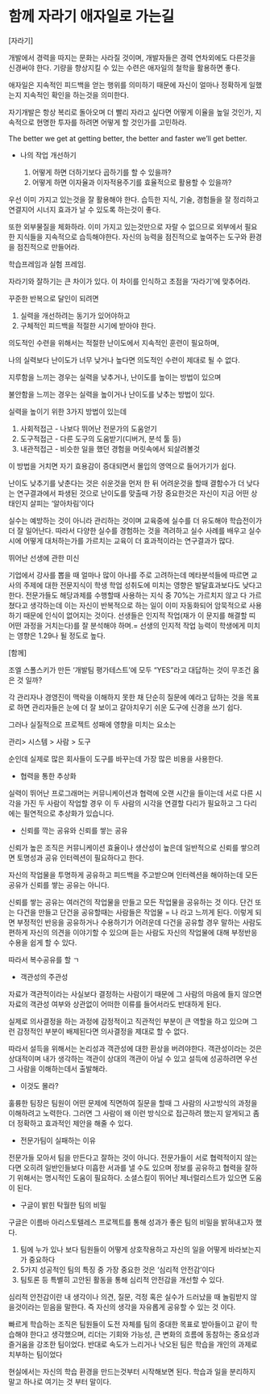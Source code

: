 # 함께 자라기 애자일로 가는길

[자라기]

개발에서 경력을 따지는 문화는 사라질 것이며, 개발자들은 경력 연차외에도 다른것을 신경써야 한다. 기량을 향상지킬 수 있는 수련은 애자일의 철학을 활용하면 좋다.

애자일은 지속적인 피드백을 얻는 행위를 의미하기 때문에 자신이 얼마나 정확하게 일했는지 지속적인 확인을 하는것을 의미한다.

자기개발은 항상 복리로 돌아오며 더 빨리 자라고 싶다면 어떻게 이율을 높일 것인가, 지속적으로 현명한 투자를 하려면 어떻게 할 것인가를 고민하라.

The better we get at getting better, the better and faster we’ll get better.

- 나의 작업 개선하기

  1. 어떻게 하면 더하기보다 곱하기를 할 수 있을까?
  2. 어떻게 하면 이자율과 이자적용주기를 효율적으로 활용할 수 있을까?

우선 이미 가지고 있는것을 잘 활용해야 한다. 습득한 지식, 기술, 경험들을 잘 정리하고 연결지어 시너지 효과가 날 수 있도록 하는것이 좋다.

또한 외부물질을 체화하라. 이미 가지고 있는것만으로 자랄 수 없으므로 외부에서 필요한 지식들을 지속적으로 습득해야한다. 자신의 능력을 점진적으로 높여주는 도구와 환경을 점진적으로 만들어라.

학습프레임과 실험 프레임.

자라기와 잘하기는 큰 차이가 있다. 이 차이를 인식하고 초점을 ‘자라기’에 맞추어라.

꾸준한 반복으로 달인이 되려면

1. 실력을 개선하려는 동기가 있어야하고
2. 구체적인 피드백을 적절한 시기에 받아야 한다.

의도적인 수련을 위해서는 적절한 난이도에서 지속적인 훈련이 필요하며,

나의 실력보다 난이도가 너무 낮거나 높다면 의도적인 수련이 제대로 될 수 없다.

지루함을 느끼는 경우는 실력을 낮추거나, 난이도를 높이는 방법이 있으며

불안함을 느끼는 경우는 실력을 높이거나 난이도를 낮추는 방법이 있다.

실력을 높이기 위한 3가지 방법이 있는데

1. 사회적접근 -  나보다 뛰어난 전문가의 도움얻기
2. 도구적접근 - 다른 도구의 도움받기(디버거, 분석 툴 등)
3. 내관적접근 - 비슷한 일을 했던 경험을 머릿속에서 되살려볼것

이 방법을 거치면 자기 효용감이 증대되면서 몰입의 영역으로 들어가기가 쉽다.

난이도 낮추기를 낮춘다는 것은 쉬운것을 먼저 한 뒤 어려운것을 할때 결함수가 더 낮다 는 연구결과에서 파생된 것으로 난이도를 맞출때 가장 중요한것은 자신이 지금 어떤 상태인지 살피는 ‘알아차림’이다

실수는 예방하는 것이 아니라 관리하는 것이며 교육중에 실수를 더 유도해야 학습전이가 더 잘 일어난다. 따라서 다양한 실수를 경험하는 것을 격려하고 실수 사례를 배우고 실수 시에 어떻게 대처하는가를 가르치는 교육이 더 효과적이라는 연구결과가 많다.

뛰어난 선생에 관한 미신

기업에서 강사를 뽑을 때 얼마나 많이 아나를 주로 고려하는데 메타분석들에 따르면 교사의 주제에 대한 전문지식이 학생 학업 성취도에 미치는 영향은 발달효과보다도 낮다고 한다.
전문가들도 해당과제를 수행할때 사용하는 지식 중 70%는 가르치지 않고 다 가르쳤다고 생각하는데 이는 자신이 반복적으로 하는 일이 이미 자동화되어 암묵적으로 사용하기 때문에 인식이 없어지는 것이다.
선생들은 인지적 작업(재가 이 문지를 해결할 띠 어떤 과정을 거치는다)를 잘 분석해야 하며.= 선생의 인지적 작업 능력이 학생에게 미치는 영향은 1.29나 될 정도로 높다.

[함께]

조엘 스폴스키가 만든 ‘개발팀 평가테스트’에 모두 “YES”라고 대답하는 것이 무조건 옳은 것 일까?

각 관리자나 경영진이 맥락을 이해하지 못한 채 단순히 질문에 예라고 답하는 것을 목표로 하면 관리자들은 눈에 더 잘 보이고 갈아치우기 쉬운 도구에 신경을 쓰기 쉽다.

그러나 실질적으로 프로젝트 성패에 영향을 미치는 요소는

관리> 시스템 > 사람 > 도구

순인데 실제로 많은 회사들이 도구를 바꾸는데 가장 많은 비용을 사용한다.

- 협력을 통한 추상화

실력이 뛰어난 프로그래머는 커뮤니케이션과 협력에 오랜 시간을 들이는데 서로 다른 시각을 가진 두 사람이 작업할 경우 이 두 사람의 시각을 연결할 다리가 필요하고 그 다리에는 필연적으로 추상화가 있습니다.

- 신뢰를 깍는 공유와 신뢰를 쌓는 공유

신뢰가 높은 조직은 커뮤니케이션 효율이나 생산성이 높은데 일반적으로 신뢰를 쌓으려면 토명성과 공유 인터렉션이 필요하다고 한다.

자신의 작업물을 투명하게 공유하고 피드백을 주고받으며 인터렉션을 해야하는데 모든 공유가 신뢰를 쌓는 공유는 아니다.

신뢰를 쌓는 공유는 여러건의 작업물을 만들고 모든 작업물을 공유하는 것 이다.  단건 또는 다건을 만들고 단건을 공유할때는 사람들은 작업물 = 나 라고 느끼게 된다. 이렇게 되면 부정적인 반응을 공유하거나 수용하기가 어려운데 다건을 공유할 경우 말하는 사람도 편하게 자신의 의견을 이야기할 수 있으며 듣는 사람도 자신의 작업물에 대해 부정반응 수용을 쉽게 할 수 있다.

따라서 복수공유를 할 ㄱ

- 객관성의 주관성

자료가 객관적이라는 사실보다 결정하는 사람이기 때문에 그 사람의 마음에 들지 않으면 자료의 객관성 여부와 상관없이 어떠한 이류를 들어서라도 반대하게 된다.

실제로 의사결정을 하는 과정에 감정적이고 직관적인 부분이 큰 역할을 하고 있으며 그런 감정적인 부분이 배제된다면 의사결정을 제대로 할 수 없다.

따라서 설득을 위해서는 논리성과 객관성에 대한 환상을 버려야한다. 객관성이라는 것은 상대적이며 내가 생각하는 객관이 상대의 객관이 아닐 수 있고 설득에 성공하려면 우선 그 사람을 이해하는데서 출발해라.

- 이것도 몰라?

훌륭한 팀장은 팀원이 어떤 문제에 직면하여 질문을 할때 그 사람의 사고방식의 과정을 이해하려고 노력한다. 그러면 그 사람이 왜 이런 방식으로 접근하려 했는지 알게되고 좀 더 정확하고 효과적인 제안을 해줄 수 있다.

- 전문가팀이 실패하는 이유

전문가들 모아서 팀을 만든다고 잘하는 것이 아니다. 전문가들이 서로 협력적이지 않는다면 오히려 일반인들보다 미흡한 서과를 낼 수도 있으며 정보를 공유하고 협력을 잘하기 위해서는 명시적인 도움이 필요하다. 소셜스킬이 뛰어난 제너럴리스트가 있으면 도움이 된다.

- 구글이 밝힌 탁월한 팀의 비밀

구글은 이름바 아리스토텔레스 프로젝트를 통해 성과가 좋은 팀의 비밀을 밝혀내고자 했다.

1. 팀에 누가 있나 보다 팀원들이 어떻게 상호작용하고 자신의 일을 어떻게 바라보는지가 중요하다
2. 5가지 성공적인 팀의 특징 중 가장 중요한 것은 ‘심리적 안전감’이다
3. 팀토론 등 특별히 고안된 활동을 통해 심리적 안전감을 개선할 수 있다.

심리적 안전감이란 내 생각이나 의견, 질문, 걱정 혹은 실수가 드러났을 때 놀림받지 않을것이라는 믿음을 말한다. 즉 자신의 생각을 자유롭게 공유할 수 있는 것 이다.

빠르게 학습하는 조직은 팀원들이 도전 자체를 팀의 중대한 목표로 받아들이고 같이 학습해야 한다고 생각했으며, 리더는 기회와 가능성, 큰 변화의 흐름에 동참하는 중요성과 즐거움을 강조한 팀이었다.  반대로 속도가 느리거나 낙오된 팀은 학습을 개인의 과제로 치부하는 팀이었다

현실에서는 자신의 학습 환경을 만드는것부터 시작해보면 된다. 학습과 일을 분리하지 말고 하나로 여기는 것 부터 말이다.
